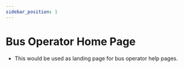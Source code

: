 ```yaml
---
sidebar_position: 1
---
```


# Bus Operator Home Page

-  This would be used as landing page for bus operator help pages.